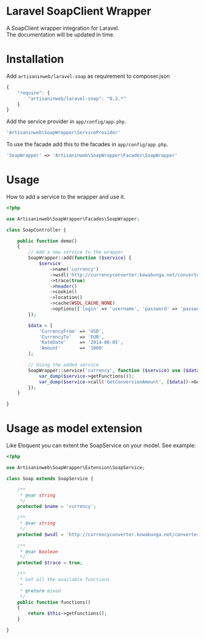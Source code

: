 Laravel SoapClient Wrapper
===========================

A SoapClient wrapper integration for Laravel.<br />
The documentation will be updated in time.

Installation
============

Add `artisaninweb/laravel-soap` as requirement to composer.json

```javascript
{
    "require": {
        "artisaninweb/laravel-soap": "0.2.*"
    }
}
```

Add the service provider in `app/config/app.php`.

```php
'Artisaninweb\SoapWrapper\ServiceProvider'
```

To use the facade add this to the facades in `app/config/app.php`.

```php
'SoapWrapper' => 'Artisaninweb\SoapWrapper\Facades\SoapWrapper'
```

Usage
============

How to add a service to the wrapper and use it.

```php
<?php

use Artisaninweb\SoapWrapper\Facades\SoapWrapper;

class SoapController {

    public function demo()
    {
        // Add a new service to the wrapper
        SoapWrapper::add(function ($service) {
            $service
                ->name('currency')
                ->wsdl('http://currencyconverter.kowabunga.net/converter.asmx?WSDL')
                ->trace(true)                                                   // Optional: (parameter: true/false)
                ->header()                                                      // Optional: (parameters: $namespace,$name,$data,$mustunderstand,$actor)
                ->cookie()                                                      // Optional: (parameters: $name,$value)
                ->location()                                                    // Optional: (parameter: $location)
                ->cache(WSDL_CACHE_NONE)                                        // Optional: Set the WSDL cache
                ->options(['login' => 'username', 'password' => 'password']);   // Optional: Set some extra options
        });

        $data = [
            'CurrencyFrom' => 'USD',
            'CurrencyTo'   => 'EUR',
            'RateDate'     => '2014-06-05',
            'Amount'       => '1000'
        ];

        // Using the added service
        SoapWrapper::service('currency', function ($service) use ($data) {
            var_dump($service->getFunctions());
            var_dump($service->call('GetConversionAmount', [$data])->GetConversionAmountResult);
        });
    }

}
```

Usage as model extension
============

Like Eloquent you can extent the SoapService on your model.
See example:

```php
<?php

use Artisaninweb\SoapWrapper\Extension\SoapService;

class Soap extends SoapService {

    /**
     * @var string
     */
    protected $name = 'currency';

    /**
     * @var string
     */
    protected $wsdl = 'http://currencyconverter.kowabunga.net/converter.asmx?WSDL';
    
    /**
     * @var boolean
     */
    protected $trace = true;

    /**
     * Get all the available functions
     *
     * @return mixed
     */
    public function functions()
    {
        return $this->getFunctions();
    }

}
```